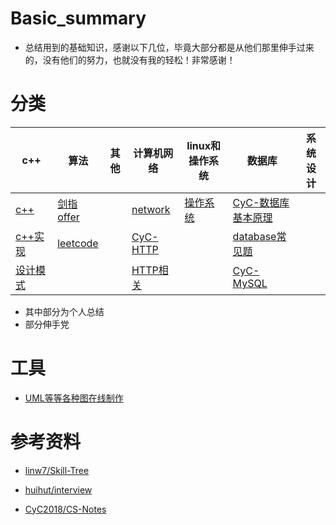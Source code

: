 # Basic_summary
- 总结用到的基础知识，感谢以下几位，毕竟大部分都是从他们那里伸手过来的，没有他们的努力，也就没有我的轻松！非常感谢！



# 分类

[c++]: /notes/c++.md   "c++"
[设计模式]: /notes/design.md "设计模式"
[剑指offer]: /notes/JZoffer.md
[leetcode]: /notes/leetcode.md
[network]: /notes/network.md
[CyC-HTTP]:	https://github.com/CyC2018/CS-Notes/blob/master/notes/HTTP.md
[HTTP相关]:	/notes/http.md


[操作系统]: /notes/os.md
[database常见题]: /notes/database.md
[CyC-数据库基本原理]: https://github.com/CyC2018/CS-Notes/blob/master/notes/%E6%95%B0%E6%8D%AE%E5%BA%93%E7%B3%BB%E7%BB%9F%E5%8E%9F%E7%90%86.md
[CyC-MySql]: https://github.com/CyC2018/CS-Notes/blob/master/notes/MySQL.md

[c++实现]: /notes/c++实现.md


| c++ | 算法| 其他 | 计算机网络 | linux和操作系统 |  数据库 | 系统设计 |
| -|-|-|-| -|-|-|
| [c++] | [剑指offer] |	| [network] | [操作系统]    |  [CyC-数据库基本原理] |         |
|[c++实现]| [leetcode] |        | [CyC-HTTP] |       | 	[database常见题]|  	  		 | 
|[设计模式]		|				|			| [HTTP相关] |				|	[CyC-MySQL]			| 				|


- 其中部分为个人总结
- 部分伸手党



# 工具

- [UML等等各种图在线制作](https://www.processon.com/diagrams)




# 参考资料

- [linw7/Skill-Tree](https://github.com/linw7/Skill-Tree)

- [huihut/interview](https://github.com/huihut/interview)

- [CyC2018/CS-Notes](https://github.com/CyC2018/CS-Notes)
